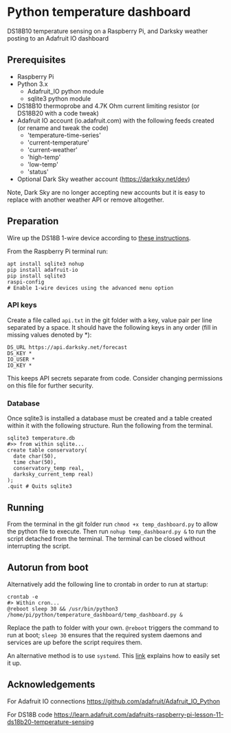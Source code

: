 # Python temperature dashboard
DS18B10 temperature sensing on a Raspberry Pi, and Darksky weather posting to an Adafruit IO dashboard

## Prerequisites
* Raspberry Pi
* Python 3.x
  + Adafruit_IO python module
  + sqlite3 python module
* DS18B10 thermoprobe and 4.7K Ohm current limiting resistor (or DS18B20 with a code tweak)
* Adafruit IO account (io.adafruit.com) with the following feeds created (or rename and tweak the code)
  + 'temperature-time-series'
  + 'current-temperature'
  + 'current-weather'
  + 'high-temp'
  + 'low-temp'
  + 'status'
* Optional Dark Sky weather account (https://darksky.net/dev)

Note, Dark Sky are no longer accepting new accounts but it is easy to replace with another weather API or remove altogether.

## Preparation
Wire up the DS18B 1-wire device according to [these instructions](https://learn.adafruit.com/adafruits-raspberry-pi-lesson-11-ds18b20-temperature-sensing).

From the Raspberry Pi terminal run:
```
apt install sqlite3 nohup
pip install adafruit-io
pip install sqlite3
raspi-config
# Enable 1-wire devices using the advanced menu option
```
### API keys
Create a file called `api.txt` in the git folder with a key, value pair per line separated by a space. It should have the following keys in any order (fill in missing values denoted by \*):
```
DS_URL https://api.darksky.net/forecast
DS_KEY *
IO_USER *
IO_KEY *
```
This keeps API secrets separate from code. Consider changing permissions on this file for further security.

### Database
Once sqlite3 is installed a database must be created and a table created within it with the following structure. Run the following from the terminal.
```
sqlite3 temperature.db
#>> from within sqlite...
create table conservatory(
  date char(50),
  time char(50),
  conservatory_temp real,
  darksky_current_temp real)
);
.quit # Quits sqlite3
```

## Running
From the terminal in the git folder run `chmod +x temp_dashboard.py` to allow the python file to execute. Then run `nohup temp_dashboard.py &` to run the script detached from the terminal. The terminal can be closed without interrupting the script.

## Autorun from boot
Alternatively add the following line to crontab in order to run at startup:
```
crontab -e
#> Within cron...
@reboot sleep 30 && /usr/bin/python3 /home/pi/python/temperature_dashboard/temp_dashboard.py &
```

Replace the path to folder with your own. `@reboot` triggers the command to run at boot; `sleep 30` ensures that the required system daemons and services are up before the script requires them.

An alternative method is to use `systemd`. This [link](https://www.algorist.co.uk/post/resilient-systemd/) explains how to easily set it up. 

## Acknowledgements
For Adafruit IO connections
https://github.com/adafruit/Adafruit_IO_Python

For DS18B code
https://learn.adafruit.com/adafruits-raspberry-pi-lesson-11-ds18b20-temperature-sensing
